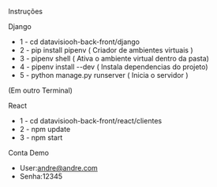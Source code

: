 Instruções

Django

- 1 - cd datavisiooh-back-front/django
- 2 - pip install pipenv ( Criador de ambientes virtuais )
- 3 - pipenv shell ( Ativa o ambiente virtual dentro da pasta)
- 4 - pipenv install --dev ( Instala dependencias do projeto)
- 5 - python manage.py runserver ( Inicia o servidor )


(Em outro Terminal)

React

- 1 - cd datavisiooh-back-front/react/clientes
- 2 - npm update
- 3 - npm start

Conta Demo

- User:andre@andre.com
- Senha:12345


